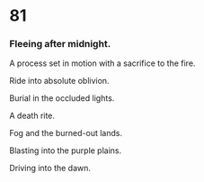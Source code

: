 # 81

### Fleeing after midnight.

A process set in motion with a sacrifice to the fire.

Ride into absolute oblivion.

Burial in the occluded lights.

A death rite.

Fog and the burned-out lands.

Blasting into the purple plains. 

Driving into the dawn.

